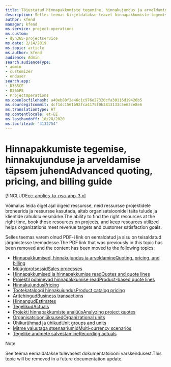 ```yaml
---
title: Täiustatud hinnapakkumiste tegemine, hinnakujundus ja arveldamine
description: Selles teemas kirjeldatakse teavet hinnapakkumiste tegemise, arveldamise ja hinnakujunduse kohta rakenduses Project Service Automation.
author: kfend
manager: kfend
ms.service: project-operations
ms.custom:
- dyn365-projectservice
ms.date: 2/14/2019
ms.topic: article
ms.author: kfend
audience: Admin
search.audienceType:
- admin
- customizer
- enduser
search.app:
- D365CE
- D365PS
- ProjectOperations
ms.openlocfilehash: a40eb80f2e46c1c976e27320cfa30116d19426b5
ms.sourcegitcommit: 4cf1dc1561b92fca4175f0b3813133c5e63ce8e6
ms.translationtype: HT
ms.contentlocale: et-EE
ms.lasthandoff: 10/28/2020
ms.locfileid: "4132754"
---
```

# <a name="advanced-quoting-pricing-and-billing-guide"></a><span data-ttu-id="f2d6a-103">Hinnapakkumiste tegemise, hinnakujunduse ja arveldamise täpsem juhend</span><span class="sxs-lookup"><span data-stu-id="f2d6a-103">Advanced quoting, pricing, and billing guide</span></span>

[!INCLUDE[cc-applies-to-psa-app-3.x](../../includes/cc-applies-to-psa-app-3x.md)]

<span data-ttu-id="f2d6a-104">Võimalus leida õigel ajal õigeid ressursse, neid ressursse projektidele broneerida ja ressursse kasutada, aitab organisatsioonidel täita tulude ja klientide rahulolu eesmärke.</span><span class="sxs-lookup"><span data-stu-id="f2d6a-104">The ability to find the right resources at the right time, book those resources on projects, and keep resources utilized helps organizations meet revenue targets and customer satisfaction goals.</span></span> 

<span data-ttu-id="f2d6a-105">Selles teemas varem olnud PDF-i link on eemaldatud ja sisu on teisaldatud järgmistesse teemadesse.</span><span class="sxs-lookup"><span data-stu-id="f2d6a-105">The PDF link that was previously in this topic has been removed and the content has been moved to the following topics:</span></span>

- [<span data-ttu-id="f2d6a-106">Hinnapakkumised, hinnakujundus ja arveldamine</span><span class="sxs-lookup"><span data-stu-id="f2d6a-106">Quoting, pricing, and billing</span></span>](../quote-bill-price.md)
- [<span data-ttu-id="f2d6a-107">Müügiprotsessid</span><span class="sxs-lookup"><span data-stu-id="f2d6a-107">Sales processes</span></span>](../basic-sales-process.md)
- [<span data-ttu-id="f2d6a-108">Hinnapakkumised ja hinnapakkumise read</span><span class="sxs-lookup"><span data-stu-id="f2d6a-108">Quotes and quote lines</span></span>](../basic-quote-lines.md)
- [<span data-ttu-id="f2d6a-109">Projektil põhinevad hinnapakkumise read</span><span class="sxs-lookup"><span data-stu-id="f2d6a-109">Product-based quote lines</span></span>](../product-based-quote-lines.md)
- [<span data-ttu-id="f2d6a-110">Hinnakujundus</span><span class="sxs-lookup"><span data-stu-id="f2d6a-110">Pricing</span></span>](../basic-pricing.md)
- [<span data-ttu-id="f2d6a-111">Tootekataloogi hinnakujundus</span><span class="sxs-lookup"><span data-stu-id="f2d6a-111">Product catalog pricing</span></span>](../product-catalog-pricing.md)
- [<span data-ttu-id="f2d6a-112">Äritehingud</span><span class="sxs-lookup"><span data-stu-id="f2d6a-112">Business transactions</span></span>](../basic-business-transactions.md)
- [<span data-ttu-id="f2d6a-113">Hinnangud</span><span class="sxs-lookup"><span data-stu-id="f2d6a-113">Estimates</span></span>](../estimates.md)
- [<span data-ttu-id="f2d6a-114">Tegelikud</span><span class="sxs-lookup"><span data-stu-id="f2d6a-114">Actuals</span></span>](../actuals.md)
- [<span data-ttu-id="f2d6a-115">Projekti hinnapakkumiste analüüs</span><span class="sxs-lookup"><span data-stu-id="f2d6a-115">Analyzing project quotes</span></span>](../basic-analyzing-quotes.md)
- [<span data-ttu-id="f2d6a-116">Organisatsiooniüksused</span><span class="sxs-lookup"><span data-stu-id="f2d6a-116">Organizational units</span></span>](../advanced-organizational.md)
- [<span data-ttu-id="f2d6a-117">Ühikurühmad ja ühikud</span><span class="sxs-lookup"><span data-stu-id="f2d6a-117">Unit groups and units</span></span>](../advanced-units.md)
- [<span data-ttu-id="f2d6a-118">Mitme valuutaga stsenaariumid</span><span class="sxs-lookup"><span data-stu-id="f2d6a-118">Multi-currency scenarios</span></span>](../advanced-currency.md)
- [<span data-ttu-id="f2d6a-119">Tegelike andmete salvestamine</span><span class="sxs-lookup"><span data-stu-id="f2d6a-119">Recording actuals</span></span>](../advanced-actuals.md)

> [!NOTE]
> <span data-ttu-id="f2d6a-120">See teema eemaldatakse tulevasest dokumentatsiooni värskendusest.</span><span class="sxs-lookup"><span data-stu-id="f2d6a-120">This topic will be removed in a future documentation update.</span></span> 
